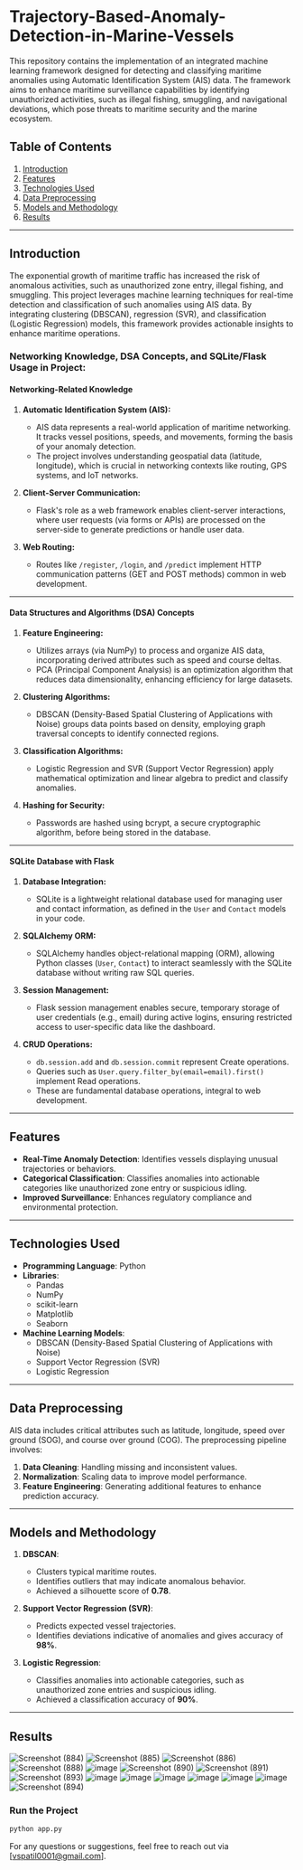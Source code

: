 # Trajectory-Based-Anomaly-Detection-in-Marine-Vessels

This repository contains the implementation of an integrated machine learning framework designed for detecting and classifying maritime anomalies using Automatic Identification System (AIS) data. The framework aims to enhance maritime surveillance capabilities by identifying unauthorized activities, such as illegal fishing, smuggling, and navigational deviations, which pose threats to maritime security and the marine ecosystem.

## Table of Contents

1. [Introduction](#introduction)
2. [Features](#features)
3. [Technologies Used](#technologies-used)
4. [Data Preprocessing](#data-preprocessing)
5. [Models and Methodology](#models-and-methodology)
6. [Results](#results)
---

## Introduction

The exponential growth of maritime traffic has increased the risk of anomalous activities, such as unauthorized zone entry, illegal fishing, and smuggling. This project leverages machine learning techniques for real-time detection and classification of such anomalies using AIS data. By integrating clustering (DBSCAN), regression (SVR), and classification (Logistic Regression) models, this framework provides actionable insights to enhance maritime operations.

### Networking Knowledge, DSA Concepts, and SQLite/Flask Usage in Project:

#### **Networking-Related Knowledge**
1. **Automatic Identification System (AIS):**
   - AIS data represents a real-world application of maritime networking. It tracks vessel positions, speeds, and movements, forming the basis of your anomaly detection.
   - The project involves understanding geospatial data (latitude, longitude), which is crucial in networking contexts like routing, GPS systems, and IoT networks.

2. **Client-Server Communication:**
   - Flask's role as a web framework enables client-server interactions, where user requests (via forms or APIs) are processed on the server-side to generate predictions or handle user data.

3. **Web Routing:**
   - Routes like `/register`, `/login`, and `/predict` implement HTTP communication patterns (GET and POST methods) common in web development.

---

#### **Data Structures and Algorithms (DSA) Concepts**
1. **Feature Engineering:**
   - Utilizes arrays (via NumPy) to process and organize AIS data, incorporating derived attributes such as speed and course deltas.
   - PCA (Principal Component Analysis) is an optimization algorithm that reduces data dimensionality, enhancing efficiency for large datasets.

2. **Clustering Algorithms:**
   - DBSCAN (Density-Based Spatial Clustering of Applications with Noise) groups data points based on density, employing graph traversal concepts to identify connected regions.

3. **Classification Algorithms:**
   - Logistic Regression and SVR (Support Vector Regression) apply mathematical optimization and linear algebra to predict and classify anomalies.

4. **Hashing for Security:**
   - Passwords are hashed using bcrypt, a secure cryptographic algorithm, before being stored in the database.

---

#### **SQLite Database with Flask**
1. **Database Integration:**
   - SQLite is a lightweight relational database used for managing user and contact information, as defined in the `User` and `Contact` models in your code.

2. **SQLAlchemy ORM:**
   - SQLAlchemy handles object-relational mapping (ORM), allowing Python classes (`User`, `Contact`) to interact seamlessly with the SQLite database without writing raw SQL queries.

3. **Session Management:**
   - Flask session management enables secure, temporary storage of user credentials (e.g., email) during active logins, ensuring restricted access to user-specific data like the dashboard.

4. **CRUD Operations:**
   - `db.session.add` and `db.session.commit` represent Create operations.
   - Queries such as `User.query.filter_by(email=email).first()` implement Read operations.
   - These are fundamental database operations, integral to web development.
---

## Features

- **Real-Time Anomaly Detection**: Identifies vessels displaying unusual trajectories or behaviors.
- **Categorical Classification**: Classifies anomalies into actionable categories like unauthorized zone entry or suspicious idling.
- **Improved Surveillance**: Enhances regulatory compliance and environmental protection.

---

## Technologies Used

- **Programming Language**: Python
- **Libraries**:
  - Pandas
  - NumPy
  - scikit-learn
  - Matplotlib
  - Seaborn
- **Machine Learning Models**:
  - DBSCAN (Density-Based Spatial Clustering of Applications with Noise)
  - Support Vector Regression (SVR)
  - Logistic Regression

---

## Data Preprocessing

AIS data includes critical attributes such as latitude, longitude, speed over ground (SOG), and course over ground (COG). The preprocessing pipeline involves:

1. **Data Cleaning**: Handling missing and inconsistent values.
2. **Normalization**: Scaling data to improve model performance.
3. **Feature Engineering**: Generating additional features to enhance prediction accuracy.

---

## Models and Methodology

1. **DBSCAN**:

   - Clusters typical maritime routes.
   - Identifies outliers that may indicate anomalous behavior.
   - Achieved a silhouette score of **0.78**.

2. **Support Vector Regression (SVR)**:

   - Predicts expected vessel trajectories.
   - Identifies deviations indicative of anomalies and gives accuracy of **98%**.

3. **Logistic Regression**:

   - Classifies anomalies into actionable categories, such as unauthorized zone entries and suspicious idling.
   - Achieved a classification accuracy of **90%**.
---

## Results

![Screenshot (884)](https://github.com/user-attachments/assets/7a83d758-4cf0-429b-aaa3-98162face7d8)
![Screenshot (885)](https://github.com/user-attachments/assets/ea762461-8b5a-4c8e-ba9c-f472b0e8fa9f)
![Screenshot (886)](https://github.com/user-attachments/assets/3e5d8e02-4e53-4596-b63d-3a168a94dbe0)
![Screenshot (888)](https://github.com/user-attachments/assets/1c293c0b-ca5b-476c-a753-79b9a1c51aa7)
![image](https://github.com/user-attachments/assets/df1910c8-2b83-4c34-8a0c-3f36fd370838)
![Screenshot (890)](https://github.com/user-attachments/assets/28dea210-50ea-4349-acf1-a77ca34774a0)
![Screenshot (891)](https://github.com/user-attachments/assets/d8e33432-0a8a-4b41-9a8a-5570fe7cc52f)
![Screenshot (893)](https://github.com/user-attachments/assets/8c6be3fc-2f48-4cc3-8f44-93c1acca8ed4)
![image](https://github.com/user-attachments/assets/4b208c9c-4114-415c-9b7c-2241e4619484)
![image](https://github.com/user-attachments/assets/cc4b00fb-f890-4c8c-bb31-6686ef6443e4)
![image](https://github.com/user-attachments/assets/53c4293f-e46d-466e-ad30-54dfceb4729d)
![image](https://github.com/user-attachments/assets/d25b3090-2337-4970-bdba-e1972b32b8e1)
![image](https://github.com/user-attachments/assets/d79e0d00-d746-46d5-b5d2-14a7823e73d0)
![image](https://github.com/user-attachments/assets/e3c6a832-ff39-49a3-9583-a958439393dc)
![Screenshot (894)](https://github.com/user-attachments/assets/9c225e5c-2ba8-4be3-81b3-a9f1f45bdcac)



### Run the Project

   ```bash
   python app.py
   ```

For any questions or suggestions, feel free to reach out via [vspatil0001@gmail.com].
